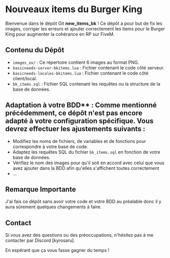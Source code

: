 # Nouveaux items du Burger King

Bienvenue dans le dépôt Git **new_items_bk** ! 
Ce dépôt a pour but de fix les images, corriger les erreurs et ajouter correctement les items pour le Burger King pour augmenter la cohérance en RP sur FiveM.

## Contenu du Dépôt

- `images_ox/` : Ce répertoire contient 6 images au format PNG.
- `basicneeds-server-bkitems.lua` : Fichier contenant le code côté serveur.
- `basicneeds-locales-bkitems.lua` : Fichier contenant le code côté client/local.
- `bk_items.sql` : Fichier SQL contenant les requêtes ou la structure de la base de données.

## Adaptation à votre BDD** : Comme mentionné précédemment, ce dépôt n'est pas encore adapté à votre configuration spécifique. Vous devrez effectuer les ajustements suivants :

- Modifiez les noms de fichiers, de variables et de fonctions pour correspondre à votre base de code.
- Adaptez les requêtes SQL du fichier `bk_items.sql` en fonction de votre base de données.
- Vérifiez le nom des images pour qu'il soit en accord avec celui que vous avez ajouter dans la BDD afin qu'elles s'affichent toutes correctement
- ...

## Remarque Importante

J'ai fais ce dépôt sans avoir votre code et votre BDD au préalable donc il y aura sûrement quelques changements à faire.


## Contact

Si vous avez des questions ou des préoccupations, n'hésitez pas à me contacter par Discord [kyrosaru].

En espérant que ça vous fasse gagner du temps !




